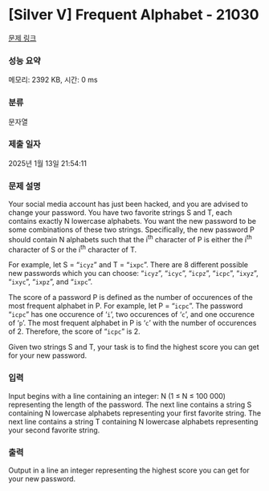 # [Silver V] Frequent Alphabet - 21030 

[문제 링크](https://www.acmicpc.net/problem/21030) 

### 성능 요약

메모리: 2392 KB, 시간: 0 ms

### 분류

문자열

### 제출 일자

2025년 1월 13일 21:54:11

### 문제 설명

<p>Your social media account has just been hacked, and you are advised to change your password. You have two favorite strings S and T, each contains exactly N lowercase alphabets. You want the new password to be some combinations of these two strings. Specifically, the new password P should contain N alphabets such that the i<sup>th</sup> character of P is either the i<sup>th</sup> character of S or the i<sup>th</sup> character of T.</p>

<p>For example, let S = “<code>icyz</code>” and T = “<code>ixpc</code>”. There are 8 different possible new passwords which you can choose: “<code>icyz</code>”, “<code>icyc</code>”, “<code>icpz</code>”, “<code>icpc</code>”, “<code>ixyz</code>”, “<code>ixyc</code>”, “<code>ixpz</code>”, and “<code>ixpc</code>”.</p>

<p>The score of a password P is defined as the number of occurences of the most frequent alphabet in P. For example, let P = “<code>icpc</code>”. The password “<code>icpc</code>” has one occurence of ‘<code>i</code>’, two occurences of ‘<code>c</code>’, and one occurence of ‘<code>p</code>’. The most frequent alphabet in P is ‘<code>c</code>’ with the number of occurences of 2. Therefore, the score of “<code>icpc</code>” is 2.</p>

<p>Given two strings S and T, your task is to find the highest score you can get for your new password.</p>

### 입력 

 <p>Input begins with a line containing an integer: N (1 ≤ N ≤ 100 000) representing the length of the password. The next line contains a string S containing N lowercase alphabets representing your first favorite string. The next line contains a string T containing N lowercase alphabets representing your second favorite string.</p>

### 출력 

 <p>Output in a line an integer representing the highest score you can get for your new password.</p>


